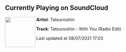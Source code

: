 ## Currently Playing on SoundCloud

[<img align="left" width="100" src="https://i1.sndcdn.com/artworks-1VGICWESvoJoXFsx-sc9d5A-t500x500.jpg">](https://soundcloud.com/tatsunoshin_ofc/tatsunoshin-with-you-radio-edit)

**Artist**: Tatsunoshin 

**Track**: Tatsunoshin - With You (Radio Edit)

Last updated at 08/07/2021 17:03
